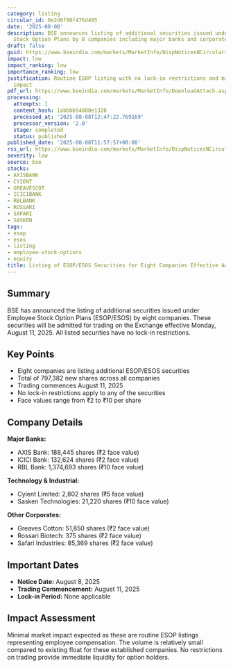 ```yaml
---
category: listing
circular_id: 0e2d6f96f476d495
date: '2025-08-08'
description: BSE announces listing of additional securities issued under Employee
  Stock Option Plans by 8 companies including major banks and corporates.
draft: false
guid: https://www.bseindia.com/markets/MarketInfo/DispNoticesNCirculars.aspx?Noticeid={39F2D0A3-61D6-4740-9C76-9075B9BD9FE8}&noticeno=20250808-14&dt=08/08/2025&icount=14&totcount=27&flag=0
impact: low
impact_ranking: low
importance_ranking: low
justification: Routine ESOP listing with no lock-in restrictions and minimal market
  impact
pdf_url: https://www.bseindia.com/markets/MarketInfo/DownloadAttach.aspx?id=20250808-14&attachedId=
processing:
  attempts: 1
  content_hash: 1abbbb54000e1320
  processed_at: '2025-08-08T12:47:22.769169'
  processor_version: '2.0'
  stage: completed
  status: published
published_date: '2025-08-08T11:57:57+00:00'
rss_url: https://www.bseindia.com/markets/MarketInfo/DispNoticesNCirculars.aspx?Noticeid={39F2D0A3-61D6-4740-9C76-9075B9BD9FE8}&noticeno=20250808-14&dt=08/08/2025&icount=14&totcount=27&flag=0
severity: low
source: bse
stocks:
- AXISBANK
- CYIENT
- GREAVESCOT
- ICICIBANK
- RBLBANK
- ROSSARI
- SAFARI
- SASKEN
tags:
- esop
- esos
- listing
- employee-stock-options
- equity
title: Listing of ESOP/ESOS Securities for Eight Companies Effective August 11, 2025
---
```


## Summary

BSE has announced the listing of additional securities issued under Employee Stock Option Plans (ESOP/ESOS) by eight companies. These securities will be admitted for trading on the Exchange effective Monday, August 11, 2025. All listed securities have no lock-in restrictions.

## Key Points

- Eight companies are listing additional ESOP/ESOS securities
- Total of 797,382 new shares across all companies
- Trading commences August 11, 2025
- No lock-in restrictions apply to any of the securities
- Face values range from ₹2 to ₹10 per share

## Company Details

**Major Banks:**
- AXIS Bank: 188,445 shares (₹2 face value)
- ICICI Bank: 132,624 shares (₹2 face value) 
- RBL Bank: 1,374,693 shares (₹10 face value)

**Technology & Industrial:**
- Cyient Limited: 2,802 shares (₹5 face value)
- Sasken Technologies: 21,220 shares (₹10 face value)

**Other Corporates:**
- Greaves Cotton: 51,850 shares (₹2 face value)
- Rossari Biotech: 375 shares (₹2 face value)
- Safari Industries: 85,369 shares (₹2 face value)

## Important Dates

- **Notice Date:** August 8, 2025
- **Trading Commencement:** August 11, 2025
- **Lock-in Period:** None applicable

## Impact Assessment

Minimal market impact expected as these are routine ESOP listings representing employee compensation. The volume is relatively small compared to existing float for these established companies. No restrictions on trading provide immediate liquidity for option holders.
